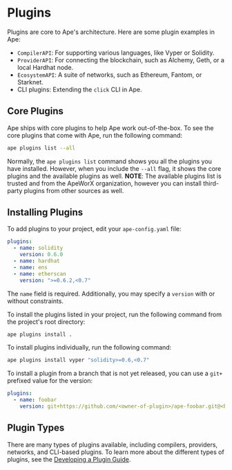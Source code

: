 # Plugins

Plugins are core to Ape's architecture.
Here are some plugin examples in Ape:

- `CompilerAPI`: For supporting various languages, like Vyper or Solidity.
- `ProviderAPI`: For connecting the blockchain, such as Alchemy, Geth, or a local Hardhat node.
- `EcosystemAPI`: A suite of networks, such as Ethereum, Fantom, or Starknet.
- CLI plugins: Extending the `click` CLI in Ape.

## Core Plugins

Ape ships with core plugins to help Ape work out-of-the-box.
To see the core plugins that come with Ape, run the following command:

```bash
ape plugins list --all
```

Normally, the `ape plugins list` command shows you all the plugins you have installed.
However, when you include the `--all` flag, it shows the core plugins and the available plugins as well.
**NOTE**: The available plugins list is trusted and from the ApeWorX organization, however you can install third-party plugins from other sources as well.

## Installing Plugins

To add plugins to your project, edit your `ape-config.yaml` file:

```yaml
plugins:
  - name: solidity
    version: 0.6.0
  - name: hardhat
  - name: ens
  - name: etherscan
    version: ">=0.6.2,<0.7"
```

The `name` field is required.
Additionally, you may specify a `version` with or without constraints.

To install the plugins listed in your project, run the following command from the project's root directory:

```bash
ape plugins install .
```

To install plugins individually, run the following command:

```bash
ape plugins install vyper "solidity>=0.6,<0.7"
```

To install a plugin from a branch that is not yet released, you can use a `git+` prefixed value for the version:

```yaml
plugins:
  - name: foobar
    version: git+https://github.com/<owner-of-plugin>/ape-foobar.git@<branch/name>
```

## Plugin Types

There are many types of plugins available, including compilers, providers, networks, and CLI-based plugins.
To learn more about the different types of plugins, see the [Developing a Plugin Guide](./developing_plugins.html).
